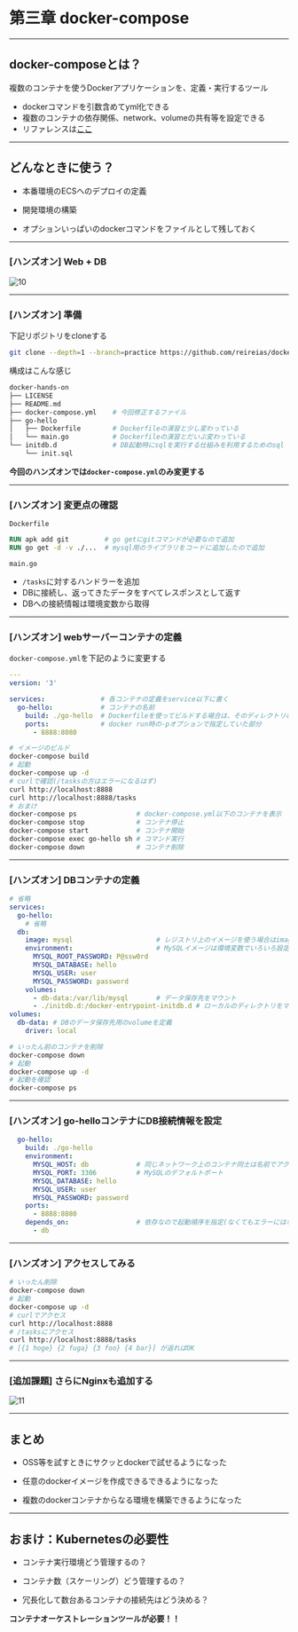 # 第三章 docker-compose

---

## docker-composeとは？

複数のコンテナを使うDockerアプリケーションを、定義・実行するツール

- dockerコマンドを引数含めてyml化できる
- 複数のコンテナの依存関係、network、volumeの共有等を設定できる
- リファレンスは[ここ](https://docs.docker.com/compose/compose-file/)

---

## どんなときに使う？

- 本番環境のECSへのデプロイの定義

- 開発環境の構築

- オプションいっぱいのdockerコマンドをファイルとして残しておく

---

### [ハンズオン] Web + DB

![10](https://user-images.githubusercontent.com/24800246/61018538-23c3b980-a3d2-11e9-868f-0591d91fead3.png)

---

### [ハンズオン] 準備

下記リポジトリをcloneする

```bash
git clone --depth=1 --branch=practice https://github.com/reireias/docker-hands-on.git
```

構成はこんな感じ

```bash
docker-hands-on
├── LICENSE
├── README.md
├── docker-compose.yml    # 今回修正するファイル
├── go-hello
│   ├── Dockerfile        # Dockerfileの演習と少し変わっている
│   └── main.go           # Dockerfileの演習とだいぶ変わっている
└── initdb.d              # DB起動時にsqlを実行する仕組みを利用するためのsql
    └── init.sql
```

**今回のハンズオンでは`docker-compose.yml`のみ変更する**

---

### [ハンズオン] 変更点の確認

`Dockerfile`

```dockerfile
RUN apk add git         # go getにgitコマンドが必要なので追加
RUN go get -d -v ./...  # mysql用のライブラリをコードに追加したので追加
```

`main.go`

- `/tasks`に対するハンドラーを追加
- DBに接続し、返ってきたデータをすべてレスポンスとして返す
- DBへの接続情報は環境変数から取得

---

### [ハンズオン] webサーバーコンテナの定義

`docker-compose.yml`を下記のように変更する

```yaml
---
version: '3'

services:              # 各コンテナの定義をservice以下に書く
  go-hello:            # コンテナの名前
    build: ./go-hello  # Dockerfileを使ってビルドする場合は、そのディレクトリのパス
    ports:             # docker run時の-pオプションで指定していた部分
      - 8888:8080
```

```bash
# イメージのビルド
docker-compose build
# 起動
docker-compose up -d
# curlで確認(/tasksの方はエラーになるはず)
curl http://localhost:8888
curl http://localhost:8888/tasks
# おまけ
docker-compose ps               # docker-compose.yml以下のコンテナを表示
docker-compose stop             # コンテナ停止
docker-compose start            # コンテナ開始
docker-compose exec go-hello sh # コマンド実行
docker-compose down             # コンテナ削除
```

---

### [ハンズオン] DBコンテナの定義

```yaml
# 省略
services:
  go-hello:
    # 省略
  db:
    image: mysql                     # レジストリ上のイメージを使う場合はimageで指定
    environment:                     # MySQLイメージは環境変数でいろいろ設定可能
      MYSQL_ROOT_PASSWORD: P@ssw0rd
      MYSQL_DATABASE: hello
      MYSQL_USER: user
      MYSQL_PASSWORD: password
    volumes:
      - db-data:/var/lib/mysql       # データ保存先をマウント
      - ./initdb.d:/docker-entrypoint-initdb.d # ローカルのディレクトリをマウント
volumes:
  db-data: # DBのデータ保存先用のvolumeを定義
    driver: local
```

```bash
# いったん前のコンテナを削除
docker-compose down
# 起動
docker-compose up -d
# 起動を確認
docker-compose ps
```

---

### [ハンズオン] go-helloコンテナにDB接続情報を設定

```yaml
  go-hello:
    build: ./go-hello
    environment:
      MYSQL_HOST: db            # 同じネットワーク上のコンテナ同士は名前でアクセス可能
      MYSQL_PORT: 3306          # MySQLのデフォルトポート
      MYSQL_DATABASE: hello
      MYSQL_USER: user
      MYSQL_PASSWORD: password
    ports:
      - 8888:8080
    depends_on:                 # 依存なので起動順序を指定(なくてもエラーにはならない)
      - db
```

---

### [ハンズオン] アクセスしてみる

```bash
# いったん削除
docker-compose down
# 起動
docker-compose up -d
# curlでアクセス
curl http://localhost:8888
# /tasksにアクセス
curl http://localhost:8888/tasks
# [{1 hoge} {2 fuga} {3 foo} {4 bar}] が返ればOK
```

---

### [追加課題] さらにNginxも追加する

![11](https://user-images.githubusercontent.com/24800246/61018542-26261380-a3d2-11e9-8141-f8e1ccf14e5a.png)

---

## まとめ

- OSS等を試すときにサクッとdockerで試せるようになった

- 任意のdockerイメージを作成できるできるようになった

- 複数のdockerコンテナからなる環境を構築できるようになった

---

## おまけ：Kubernetesの必要性

- コンテナ実行環境どう管理するの？

- コンテナ数（スケーリング）どう管理するの？

- 冗長化して数台あるコンテナの接続先はどう決める？

**コンテナオーケストレーションツールが必要！！**
